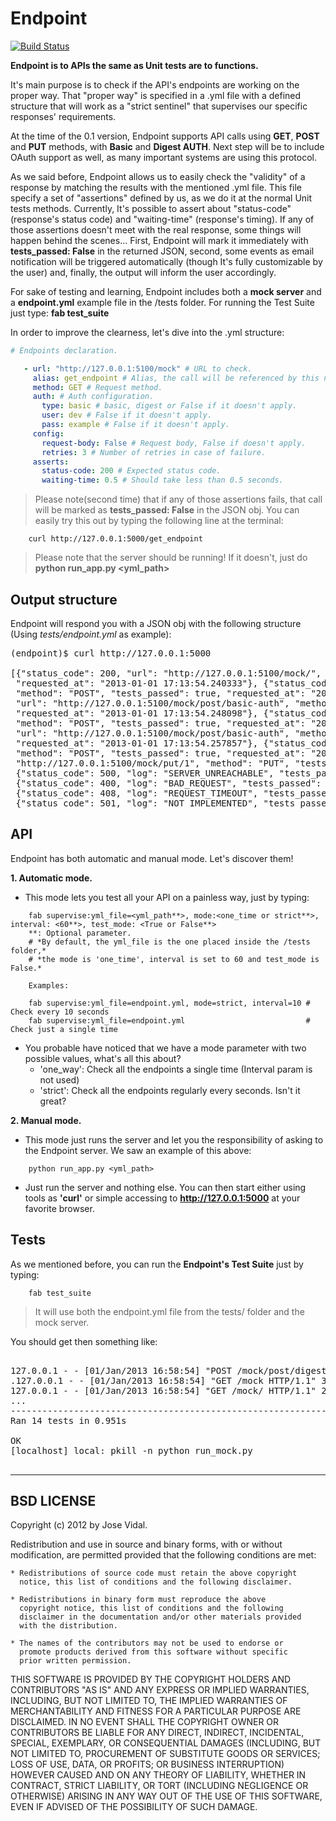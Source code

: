 Endpoint
========
[![Build Status](https://travis-ci.org/javidgon/endpoint.png)](https://travis-ci.org/javidgon/endpoint)

**Endpoint is to APIs the same as Unit tests are to functions.**

It's main purpose is to check if the API's endpoints are working on the proper way.
That "proper way" is specified in a .yml file with a defined structure that will work
as a "strict sentinel" that supervises our specific responses' requirements.

At the time of the 0.1 version, Endpoint supports API calls using **GET**, **POST** and **PUT** methods,
with **Basic** and **Digest AUTH**. Next step will be to include OAuth support as well, as many important
systems are using this protocol.

As we said before, Endpoint allows us to easily check the "validity" of a response by matching
the results with the mentioned .yml file. This file specify a set of "assertions" defined by us, 
as we do it at the normal Unit tests methods. Currently, It's possible to assert about "status-code"
(response's status code) and "waiting-time" (response's timing). 
If any of those assertions doesn't meet with the real response, some things will happen behind the scenes...
First, Endpoint will mark it immediately with **tests_passed: False** in the returned JSON,
second, some events as email notification will be triggered automatically (though It's fully customizable by the user)
and, finally, the output will inform the user accordingly.

For sake of testing and learning, Endpoint includes both a **mock server** and a **endpoint.yml** example file in the
/tests folder. For running the Test Suite just type: **fab test_suite**

In order to improve the clearness, let's dive into the .yml structure:

```yaml
# Endpoints declaration.

   - url: "http://127.0.0.1:5100/mock" # URL to check.
     alias: get_endpoint # Alias, the call will be referenced by this name.
     method: GET # Request method.
     auth: # Auth configuration.
       type: basic # basic, digest or False if it doesn't apply.
       user: dev # False if it doesn't apply.
       pass: example # False if it doesn't apply.
     config:
       request-body: False # Request body, False if doesn't apply.
       retries: 3 # Number of retries in case of failure.
     asserts:
       status-code: 200 # Expected status code.
       waiting-time: 0.5 # Should take less than 0.5 seconds.
```

> Please note(second time) that if any of those assertions fails, that call will be marked as **tests_passed: False** in the JSON obj.
You can easily try this out by typing the following line at the terminal:

```
	curl http://127.0.0.1:5000/get_endpoint
```

> Please note that the server should be running! If it doesn't, just do **python run_app.py <yml_path>**

Output structure
----------------

Endpoint will respond you with a JSON obj with the following structure (Using *tests/endpoint.yml* as example):

<pre>
(endpoint)$ curl http://127.0.0.1:5000

[{"status_code": 200, "url": "http://127.0.0.1:5100/mock/", "method": "GET", "tests_passed": true,
 "requested_at": "2013-01-01 17:13:54.240333"}, {"status_code": 200, "url": "http://127.0.0.1:5100/mock/post",
 "method": "POST", "tests_passed": true, "requested_at": "2013-01-01 17:13:54.244008"}, {"status_code": 200,
 "url": "http://127.0.0.1:5100/mock/post/basic-auth", "method": "POST", "tests_passed": true, 
 "requested_at": "2013-01-01 17:13:54.248098"}, {"status_code": 200, "url": "http://127.0.0.1:5100/mock/post/digest-auth", 
 "method": "POST", "tests_passed": true, "requested_at": "2013-01-01 17:13:54.254822"}, {"status_code": 401, 
 "url": "http://127.0.0.1:5100/mock/post/basic-auth", "method": "POST", "tests_passed": true, 
 "requested_at": "2013-01-01 17:13:54.257857"}, {"status_code": 401, "url": "http://127.0.0.1:5100/mock/post/digest-auth", 
 "method": "POST", "tests_passed": true, "requested_at": "2013-01-01 17:13:54.263823"}, {"status_code": 200, "url": 
 "http://127.0.0.1:5100/mock/put/1", "method": "PUT", "tests_passed": true, "requested_at": "2013-01-01 17:13:54.266956"}, 
 {"status_code": 500, "log": "SERVER_UNREACHABLE", "tests_passed": true, "requested_at": "2013-01-01 17:13:54.268079"}, 
 {"status_code": 400, "log": "BAD_REQUEST", "tests_passed": true, "requested_at": "2013-01-01 17:13:54.268165"}, 
 {"status_code": 408, "log": "REQUEST_TIMEOUT", "tests_passed": true, "requested_at": "2013-01-01 17:13:54.269429"}, 
 {"status_code": 501, "log": "NOT_IMPLEMENTED", "tests_passed": true, "requested_at": "2013-01-01 17:13:54.269556"}]
</pre>

API
---
Endpoint has both automatic and manual mode. Let's discover them!

**1. Automatic mode.**

* This mode lets you test all your API on a painless way, just by typing:

```
	fab supervise:yml_file=<yml_path**>, mode:<one_time or strict**>, interval: <60**>, test_mode: <True or False**>
	**: Optional parameter.
	# *By default, the yml_file is the one placed inside the /tests folder,*
	# *the mode is 'one_time', interval is set to 60 and test_mode is False.*
	
	Examples:
	
	fab supervise:yml_file=endpoint.yml, mode=strict, interval=10 # Check every 10 seconds
	fab supervise:yml_file=endpoint.yml 						  # Check just a single time
```

* You probable have noticed that we have a mode parameter with two possible values, what's all this about?
	* 'one_way': Check all the endpoints a single time (Interval param is not used)
	* 'strict': Check all the endpoints regularly every <interval> seconds. Isn't it great?
	
**2. Manual mode.**

* This mode just runs the server and let you the responsibility of asking to the Endpoint server.
  We saw an example of this above:
  
```
	python run_app.py <yml_path>
``` 

* Just run the server and nothing else. You can then start either using tools as **'curl'** or simple
  accessing to **http://127.0.0.1:5000** at your favorite browser.
  
Tests
-----

As we mentioned before, you can run the **Endpoint's Test Suite** just by typing:

```
	fab test_suite
```
> It will use both the endpoint.yml file from the tests/ folder and the mock server.

You should get then something like:

<pre>

127.0.0.1 - - [01/Jan/2013 16:58:54] "POST /mock/post/digest-auth HTTP/1.1" 401 -
.127.0.0.1 - - [01/Jan/2013 16:58:54] "GET /mock HTTP/1.1" 301 -
127.0.0.1 - - [01/Jan/2013 16:58:54] "GET /mock/ HTTP/1.1" 200 -
...
----------------------------------------------------------------------
Ran 14 tests in 0.951s

OK
[localhost] local: pkill -n python run_mock.py

</pre>
---

BSD LICENSE
-------

Copyright (c) 2012 by Jose Vidal.

Redistribution and use in source and binary forms, with or without
modification, are permitted provided that the following conditions are
met:

    * Redistributions of source code must retain the above copyright
      notice, this list of conditions and the following disclaimer.

    * Redistributions in binary form must reproduce the above
      copyright notice, this list of conditions and the following
      disclaimer in the documentation and/or other materials provided
      with the distribution.

    * The names of the contributors may not be used to endorse or
      promote products derived from this software without specific
      prior written permission.

THIS SOFTWARE IS PROVIDED BY THE COPYRIGHT HOLDERS AND CONTRIBUTORS
"AS IS" AND ANY EXPRESS OR IMPLIED WARRANTIES, INCLUDING, BUT NOT
LIMITED TO, THE IMPLIED WARRANTIES OF MERCHANTABILITY AND FITNESS FOR
A PARTICULAR PURPOSE ARE DISCLAIMED. IN NO EVENT SHALL THE COPYRIGHT
OWNER OR CONTRIBUTORS BE LIABLE FOR ANY DIRECT, INDIRECT, INCIDENTAL,
SPECIAL, EXEMPLARY, OR CONSEQUENTIAL DAMAGES (INCLUDING, BUT NOT
LIMITED TO, PROCUREMENT OF SUBSTITUTE GOODS OR SERVICES; LOSS OF USE,
DATA, OR PROFITS; OR BUSINESS INTERRUPTION) HOWEVER CAUSED AND ON ANY
THEORY OF LIABILITY, WHETHER IN CONTRACT, STRICT LIABILITY, OR TORT
(INCLUDING NEGLIGENCE OR OTHERWISE) ARISING IN ANY WAY OUT OF THE USE
OF THIS SOFTWARE, EVEN IF ADVISED OF THE POSSIBILITY OF SUCH DAMAGE.
